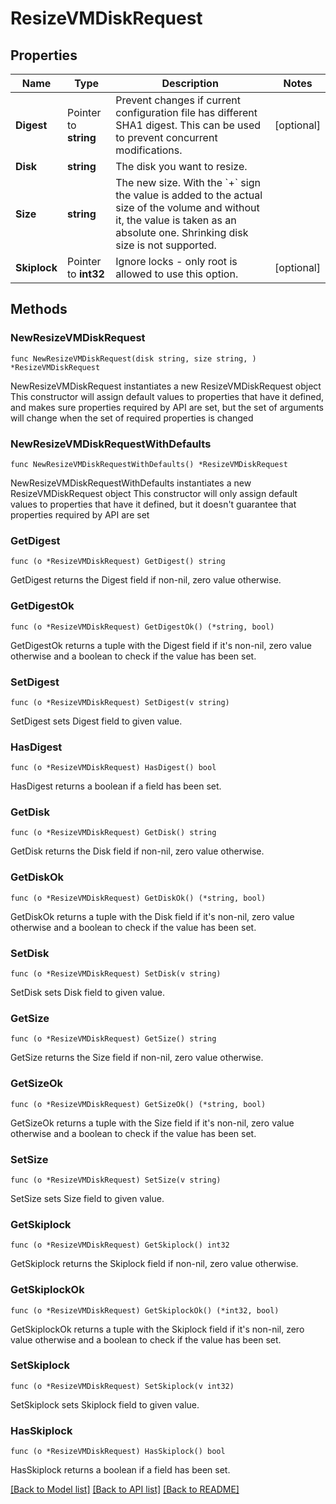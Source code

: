 # ResizeVMDiskRequest

## Properties

Name | Type | Description | Notes
------------ | ------------- | ------------- | -------------
**Digest** | Pointer to **string** | Prevent changes if current configuration file has different SHA1 digest. This can be used to prevent concurrent modifications. | [optional] 
**Disk** | **string** | The disk you want to resize. | 
**Size** | **string** | The new size. With the &#x60;+&#x60; sign the value is added to the actual size of the volume and without it, the value is taken as an absolute one. Shrinking disk size is not supported. | 
**Skiplock** | Pointer to **int32** | Ignore locks - only root is allowed to use this option. | [optional] 

## Methods

### NewResizeVMDiskRequest

`func NewResizeVMDiskRequest(disk string, size string, ) *ResizeVMDiskRequest`

NewResizeVMDiskRequest instantiates a new ResizeVMDiskRequest object
This constructor will assign default values to properties that have it defined,
and makes sure properties required by API are set, but the set of arguments
will change when the set of required properties is changed

### NewResizeVMDiskRequestWithDefaults

`func NewResizeVMDiskRequestWithDefaults() *ResizeVMDiskRequest`

NewResizeVMDiskRequestWithDefaults instantiates a new ResizeVMDiskRequest object
This constructor will only assign default values to properties that have it defined,
but it doesn't guarantee that properties required by API are set

### GetDigest

`func (o *ResizeVMDiskRequest) GetDigest() string`

GetDigest returns the Digest field if non-nil, zero value otherwise.

### GetDigestOk

`func (o *ResizeVMDiskRequest) GetDigestOk() (*string, bool)`

GetDigestOk returns a tuple with the Digest field if it's non-nil, zero value otherwise
and a boolean to check if the value has been set.

### SetDigest

`func (o *ResizeVMDiskRequest) SetDigest(v string)`

SetDigest sets Digest field to given value.

### HasDigest

`func (o *ResizeVMDiskRequest) HasDigest() bool`

HasDigest returns a boolean if a field has been set.

### GetDisk

`func (o *ResizeVMDiskRequest) GetDisk() string`

GetDisk returns the Disk field if non-nil, zero value otherwise.

### GetDiskOk

`func (o *ResizeVMDiskRequest) GetDiskOk() (*string, bool)`

GetDiskOk returns a tuple with the Disk field if it's non-nil, zero value otherwise
and a boolean to check if the value has been set.

### SetDisk

`func (o *ResizeVMDiskRequest) SetDisk(v string)`

SetDisk sets Disk field to given value.


### GetSize

`func (o *ResizeVMDiskRequest) GetSize() string`

GetSize returns the Size field if non-nil, zero value otherwise.

### GetSizeOk

`func (o *ResizeVMDiskRequest) GetSizeOk() (*string, bool)`

GetSizeOk returns a tuple with the Size field if it's non-nil, zero value otherwise
and a boolean to check if the value has been set.

### SetSize

`func (o *ResizeVMDiskRequest) SetSize(v string)`

SetSize sets Size field to given value.


### GetSkiplock

`func (o *ResizeVMDiskRequest) GetSkiplock() int32`

GetSkiplock returns the Skiplock field if non-nil, zero value otherwise.

### GetSkiplockOk

`func (o *ResizeVMDiskRequest) GetSkiplockOk() (*int32, bool)`

GetSkiplockOk returns a tuple with the Skiplock field if it's non-nil, zero value otherwise
and a boolean to check if the value has been set.

### SetSkiplock

`func (o *ResizeVMDiskRequest) SetSkiplock(v int32)`

SetSkiplock sets Skiplock field to given value.

### HasSkiplock

`func (o *ResizeVMDiskRequest) HasSkiplock() bool`

HasSkiplock returns a boolean if a field has been set.


[[Back to Model list]](../README.md#documentation-for-models) [[Back to API list]](../README.md#documentation-for-api-endpoints) [[Back to README]](../README.md)


